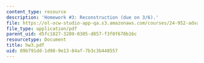 ```yaml
---
content_type: resource
description: 'Homework #3: Reconstruction (due on 3/6).'
file: https://ol-ocw-studio-app-qa.s3.amazonaws.com/courses/24-952-advanced-syntax-spring-2007/09b791dd1d989e1384af7b3c3b448557_hw3.pdf
file_type: application/pdf
parent_uid: d5fc1827-3289-0305-d857-f3f0f670b16c
resourcetype: Document
title: hw3.pdf
uid: 09b791dd-1d98-9e13-84af-7b3c3b448557
---
```


